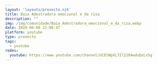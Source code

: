 ```yaml
---
layout: 'layouts/proxecto.njk'
title: Baia Adestradora emocional e da risa
description: ""
img: /img/comunidade/Baia_Adestradora_emocional_e_da_risa.webp
date: 2020-06-08 22:08:47
platform: youtube
type: proxecto
tags:
  - youtube
redes:
  youtube: https://www.youtube.com/channel/UCEtWpXL7Il2204wduQxLv5g
---
```


